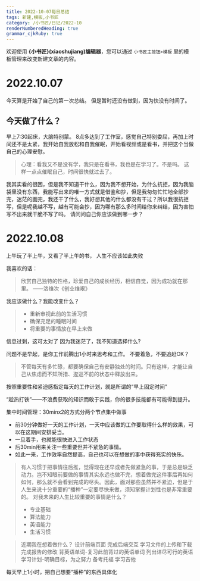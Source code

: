 ```yaml
---
title: 2022-10-07每日总结
tags: 新建,模板,小书匠
category: /小书匠/日记/2022-10
renderNumberedHeading: true
grammar_cjkRuby: true
---
```



欢迎使用 **{小书匠}(xiaoshujiang)编辑器**，您可以通过 `小书匠主按钮>模板` 里的模板管理来改变新建文章的内容。

# 2022.10.07
今天算是开始了自己的第一次总结。
但是暂时还没有做到，因为快没有时间了。
## 今天做了什么？
早上7:30起床，大脑特别蒙。
8点多达到了工作室，感觉自己特别委屈，再加上时间还不是太紧，我开始自我放松和自我催眠，开始看视频或是看书，并把这个当做自己的心理安慰。
> 心理：看我又不是没有学，我只是在看书，我也是在学习了。不是吗。
> 这样一点点催眠自己，时间很快就过去了。

我其实看的很困，但是我不知道干什么，因为我不想开始，为什么抗拒，因为我脑袋里没有东西，我能写出来的唯一方式就是借鉴和抄，但是我匆匆忙忙地全部抄完，迷茫的画完，我还干了什么，我好想其他的什么都没有干过？所以我很抗拒写，但是呢我越不写，越有可能会抄，因为哪有那么多时间给你来纠结，因为害怕写不出来就干脆不写了吗。
请问问自己你应该做到哪一步？


# 2022.10.08
上午玩了半上午，又看了半上午的书，
人生不应该如此失败

我喜欢的话：
> 欣赏自己独特的性格，珍爱自己的成长经历，相信自觉，因为成功就在那里。
> ——洛维次《创业维艰》

我应该做什么？我能改变什么？
> * 重新审视此前的生活习惯
> * 确保充足的睡眠时间
> * 将重要的事情放在早上来做

信息过剩，这可太对了
因为我迷茫了，我不知道选择什么?

问题不是早起，是你工作前腾出1小时来思考和工作。
不要着急，不要追赶OK？

> 不管每天有多忙碌，都要确保自己有安静独处的时间。只有这样，才能让自己从焦虑而不知所措、逡巡不前的状态中释放出来。

按照重要性和紧迫感指定每天的工作计划，就是所谓的“早上固定时间”

“趁热打铁”——不浪费获取的知识而敢于实践，你的很多技能都有可能得到提升。

集中时间管理：30minx2的方式分两个节点集中做事
* 前30分钟做好一天的工作计划，一天中应该做的工作要取得什么样的效果，可以在这期间安排妥当。
* 一旦着手，也就能很快进入工作状态
* 后30min用来关注一些重要但并不紧急的事情。
* 如此一来，工作效率自然提高，自己也可以在想做的事中获得充实的快乐。

>  有人习惯于把事情往后推，觉得现在还早或者先做紧急的事，于是总是缺乏动力。岂不知眼前要做的事情其实永远也做不完，想着做完这件事后再如何如何，那么就不会看到完成的尽头。因此，面对那些虽然并不紧迫，但是于人生来说十分重要的“播种”一定要尽快来做，须知掌握计划性也是非常重要的。
>  对我未来的人生比较重要的事情是什么？
>  * 专业基础
>  * 算法能力
>  * 英语能力
>  * 生活习惯

> 近期我在想着做什么？
> 设计前端页面
> 完成后端交互
> 学习文件的上传和下载
> 完成报告的修改
> 背英语单词-复习此前背过的英语单词
> 列出详尽可行的英语学习计划-明确目标，为之努力
> 备考托福
> 学习吉他

每天早上1小时，把自己想要“播种”的东西具体化




